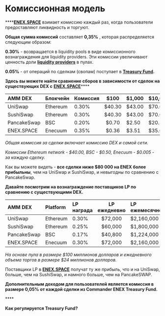 # Комиссионная модель

\*\*\*\*[**ENEX.SPACE**](https://enex.space/) взимает комиссию каждый раз, когда пользователи предоставляют ликвидность и торгуют.

**Общая сумма комиссий** составляет **0,35%** , которая распределяется следующим образом:

**0.30%** - возвращается в liquidity pools в виде комиссионного вознаграждения для liquidity providers. Эти комиссии увеличивают ценность доли [**liquidity providers**](../exchange-1/liquidity-pools.md) в пулах. 

**0.05%** - от операций по сделкам \(свопам\) поступает в [**Treasury Fund**](treasury-fund.md)**.**

**Здесь вы можете найти сравнение сборов в зависимости от сделок на существующих DEX с** [**ENEX.SPACE**](https://enex.space/)\*\*\*\*

| AMM DEX | Блокчейн | Комиссия | $100 | $1,000 | $10,000 | $80,000 | $500,000 |
| :--- | :--- | :--- | :---: | :--- | :--- | :--- | :--- |
| UniSwap | Ethereum | 0.30% | $40.30 | $43.00 | $70.00 | $280.00 | $1,540.00 |
| SushiSwap | Ethereum | 0.30% | $40.30 | $43.00 | $70.00 | $280.00 | $1,540.00 |
| PancakeSwap | BSC | 0.20% | $0.70 | $2.50 | $20.50 | $160.50 | $1,000.50 |
| ENEX.SPACE | Enecuum | 0.35% | $0.36 | $3.51 | $35.01 | $280.01 | $1,750.01 |

_Общая комиссия за сделки включает комиссию DEX и самой сети._ 

_Комиссии Ethereum network  - $40.00, BSC - $0.50, Enecuum - $0.005  - за каждую сделку._

Как вы можете видеть - **все сделки ниже $80 000 на ENEX более прибыльны**, чем на UniSwap и SushiSwap, и невыгодны по сравнению с PancakeSwap.

**Давайте посмотрим на вознаграждение поставщиков LP по сравнению с существующими DEX.**

| AMM DEX | Platform | LP награда | LP ежедневно | LP ежемесячно | LP ежегодно |
| :--- | :--- | :--- | :---: | :--- | :--- |
| UniSwap | Ethereum | 0.30% | $72,000 | $2,160,000 | $26,280,000 |
| SushiSwap | Ethereum | 0.25% | $60,000 | $1,800,000 | $21,900,000 |
| PancakeSwap | BSC | 0.17% | $40,800 | $1,224,000 | $14,892,000 |
| ENEX.SPACE | Enecuum | 0.30% | $72,000 | $2,160,000 | $26,280,000 |

_На основе пула в размере $100 миллионов долларов и ежедневного объема торгов в размере $24 миллионов долларов._

Поставщики LP в [**ENEX.SPACE**](https://enex.space/) получат ту же прибыль, что и на UniSwap, больше, чем на SushiSwap, и намного больше, чем на PancakeSWAP.

**Дополнительным доходом для пользователей является комиссия в размере 0,05% от каждой сделки из Commander ENEX Treasury Fund.**

\*\*\*\*

**Как регулируется Treasury Fund?**



